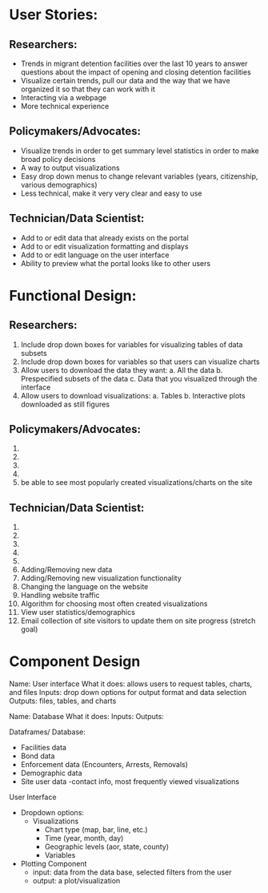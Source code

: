 # User Stories:

## Researchers:
- Trends in migrant detention facilities over the last 10 years to answer questions about the impact of opening and closing detention facilities
- Visualize certain trends, pull our data and the way that we have organized it so that they can work with it
- Interacting via a webpage 
- More technical experience

## Policymakers/Advocates:
- Visualize trends in order to get summary level statistics in order to make broad policy decisions
- A way to output visualizations
- Easy drop down menus to change relevant variables (years, citizenship, various demographics)
- Less technical, make it very very clear and easy to use


## Technician/Data Scientist:
- Add to or edit data that already exists on the portal
- Add to or edit visualization formatting and displays
- Add to or edit language on the user interface
- Ability to preview what the portal looks like to other users

# Functional Design: 

## Researchers:

1. Include drop down boxes for variables for visualizing tables of data subsets
2. Include drop down boxes for variables so that users can visualize charts
3. Allow users to download the data they want:
  a. All the data
  b. Prespecified subsets of the data
  c. Data that you visualized through the interface
4. Allow users to download visualizations:
  a. Tables
  b. Interactive plots downloaded as still figures

## Policymakers/Advocates:
1. 
2. 
3.
4. 
5. be able to see most popularly created visualizations/charts on the site 


## Technician/Data Scientist:
1.
2.
3.
4.
5. 
6. Adding/Removing new data
7. Adding/Removing new visualization functionality
8. Changing the language on the website
9. Handling website traffic
10. Algorithm for choosing most often created visualizations
11. View user statistics/demographics
12. Email collection of site visitors to update them on site progress (stretch goal)

# Component Design

Name: User interface
What it does: allows users to request tables, charts, and files
Inputs: drop down options for output format and data selection
Outputs: files, tables, and charts

Name: Database
What it does:
Inputs:
Outputs:


Dataframes/ Database:
- Facilities data
- Bond data
- Enforcement data (Encounters, Arrests, Removals)
- Demographic data
- Site user data -contact info, most frequently viewed visualizations

User Interface
- Dropdown options: 
  - Visualizations
    - Chart type (map, bar, line, etc.)
    - Time (year, month, day)
    - Geographic levels (aor, state, county)
    - Variables
- Plotting Component
  - input: data from the data base, selected filters from the user
  - output: a plot/visualization



